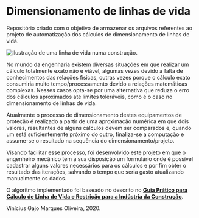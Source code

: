 # Dimensionamento de linhas de vida

Repositório criado com o objetivo de armazenar os arquivos referentes ao projeto de automatização dos cálculos de dimensionamento de linhas de vida.

![Ilustração de uma linha de vida numa construção.](http://www.salvamentobrasil.com.br/wp-content/uploads/2016/01/linha-de-vida-reta.png)

No mundo da engenharia existem diversas situações em que realizar um cálculo totalmente exato não é viável, algumas vezes devido a falta de conhecimentos das relações físicas, outras vezes porque o cálculo exato consumiria muito tempo/processamento devido a relações matemáticas complexas. Nesses casos opta-se por uma alternativa que reduza o erro dos cálculos aproximados até limites toleráveis, como é o caso no dimensionamento de linhas de vida.

Atualmente o processo de dimensionamento destes equipamentos de proteção é realizado a partir de uma aproximação numérica em que dois valores, resultantes de alguns cálculos devem ser comparados e, quando um está suficientemente próximo do outro, finaliza-se a computação e assume-se o resultado na sequência do dimensionamento/projeto.

Visando facilitar esse processo, foi desenvolvido este projeto em que o engenheiro mecânico tem a sua disposição um formulário onde é possível cadastrar alguns valores necessários para os cálculos e por fim obter o resultado das iterações, salvando o tempo que seria gasto atualizando manualmente os dados.

O algoritmo implementado foi baseado no descrito no <a href="https://cbic.org.br/wp-content/uploads/2017/12/guia_pratico_para_calculo_de_linha_de_vida_e_restricao_para_industria_da_construcao.pdf"><strong>Guia Prático para Cálculo de Linha de Vida e Restrição para a Indústria da Construção</strong></a>.

Vinícius Gajo Marques Oliveira, 2020.
